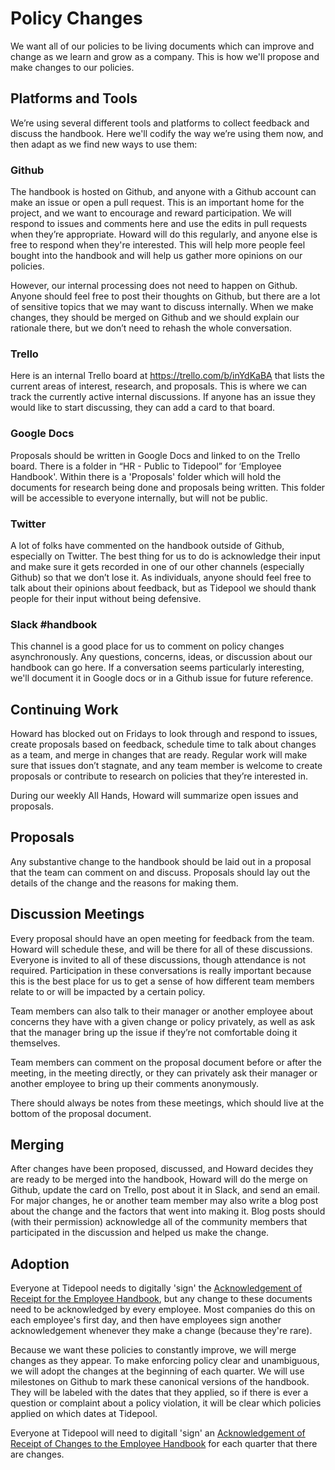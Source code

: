 # Policy Changes

We want all of our policies to be living documents which can improve and change as we learn and grow as a company. This is how we'll propose and make changes to our policies.

## Platforms and Tools

We’re using several different tools and platforms to collect feedback and discuss the handbook. Here we'll codify the way we’re using them now, and then adapt as we find new ways to use them:

### Github

The handbook is hosted on Github, and anyone with a Github account can make an issue or open a pull request. This is an important home for the project, and we want to encourage and reward participation. We will respond to issues and comments here and use the edits in pull requests when they’re appropriate. Howard will do this regularly, and anyone else is free to respond when they're interested. This will help more people feel bought into the handbook and will help us gather more opinions on our policies.

However, our internal processing does not need to happen on Github. Anyone should feel free to post their thoughts on Github, but there are a lot of sensitive topics that we may want to discuss internally. When we make changes, they should be merged on Github and we should explain our rationale there, but we don’t need to rehash the whole conversation.

### Trello

Here is an internal Trello board at https://trello.com/b/inYdKaBA that lists the current areas of interest, research, and proposals. This is where we can track the currently active internal discussions. If anyone has an issue they would like to start discussing, they can add a card to that board.

### Google Docs
Proposals should be written in Google Docs and linked to on the Trello board. There is a folder in “HR - Public to Tidepool” for ‘Employee Handbook'. Within there is a 'Proposals' folder which will hold the documents for research being done and proposals being written. This folder will be accessible to everyone internally, but will not be public.

### Twitter

A lot of folks have commented on the handbook outside of Github, especially on Twitter. The best thing for us to do is acknowledge their input and make sure it gets recorded in one of our other channels (especially Github) so that we don’t lose it. As individuals, anyone should feel free to talk about their opinions about feedback, but as Tidepool we should thank people for their input without being defensive.

### Slack #handbook

This channel is a good place for us to comment on policy changes asynchronously. Any questions, concerns, ideas, or discussion about our handbook can go here. If a conversation seems particularly interesting, we'll document it in Google docs or in a Github issue for future reference.

## Continuing Work

Howard has blocked out on Fridays to look through and respond to issues, create proposals based on feedback, schedule time to talk about changes as a team, and merge in changes that are ready. Regular work will make sure that issues don’t stagnate, and any team member is welcome to create proposals or contribute to research on policies that they’re interested in.

During our weekly All Hands, Howard will summarize open issues and proposals.

## Proposals

Any substantive change to the handbook should be laid out in a proposal that the team can comment on and discuss. Proposals should lay out the details of the change and the reasons for making them.

## Discussion Meetings

Every proposal should have an open meeting for feedback from the team. Howard will schedule these, and will be there for all of these discussions. Everyone is invited to all of these discussions, though attendance is not required. Participation in these conversations is really important because this is the best place for us to get a sense of how different team members relate to or will be impacted by a certain policy.

Team members can also talk to their manager or another employee about concerns they have with a given change or policy privately, as well as ask that the manager bring up the issue if they’re not comfortable doing it themselves.

Team members can comment on the proposal document before or after the meeting, in the meeting directly, or they can privately ask their manager or another employee to bring up their comments anonymously.

There should always be notes from these meetings, which should live at the bottom of the proposal document.

## Merging

After changes have been proposed, discussed, and Howard decides they are ready to be merged into the handbook, Howard will do the merge on Github, update the card on Trello, post about it in Slack, and send an email. For major changes, he or another team member may also write a blog post about the change and the factors that went into making it. Blog posts should (with their permission) acknowledge all of the community members that participated in the discussion and helped us make the change.

## Adoption

Everyone at Tidepool needs to digitally 'sign' the [Acknowledgement of Receipt for the Employee Handbook](https://github.com/clef/handbook/blob/master/Hiring%20Documents/Acknowledgment%20of%20Receipt.md), but any change to these documents need to be acknowledged by every employee. Most companies do this on each employee's first day, and then have employees sign another acknowledgement whenever they make a change (because they're rare).

Because we want these policies to constantly improve, we will merge changes as they appear. To make enforcing policy clear and unambiguous, we will adopt the changes at the beginning of each quarter. We will use milestones on Github to mark these canonical versions of the handbook. They will be labeled with the dates that they applied, so if there is ever a question or complaint about a policy violation, it will be clear which policies applied on which dates at Tidepool.

Everyone at Tidepool will need to digitall 'sign' an [Acknowledgement of Receipt of Changes to the Employee Handbook](https://github.com/clef/handbook/blob/master/Hiring%20Documents/Acknowledgment%20of%20Receipt%20of%20Changes.md) for each quarter that there are changes.
